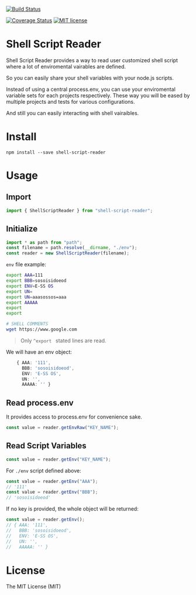 [![Build Status](https://travis-ci.org/calidion/shell-script-reader.svg?branch=master)](https://travis-ci.org/calidion/shell-script-reader)

[![Coverage Status](https://coveralls.io/repos/github/calidion/shell-script-reader/badge.svg?branch=master)](https://coveralls.io/github/calidion/shell-script-reader?branch=master)
[![MIT license](http://img.shields.io/badge/license-MIT-brightblue.svg)](http://opensource.org/licenses/MIT)

# Shell Script Reader

Shell Script Reader provides a way to read user customized shell script where a lot of enviromental vairables are defined.

So you can easily share your shell variables with your node.js scripts.

Instead of using a central process.env, you can use your enviromental variable sets for each projects respectively. These way you will be eased by multiple projects and tests for various configurations.

And still you can easily interacting with shell vairaibles.

# Install

```
npm install --save shell-script-reader
```

# Usage

## Import

```ts
import { ShellScriptReader } from "shell-script-reader";
```

## Initialize

```ts
import * as path from "path";
const filename = path.resolve(__dirname, "./env");
const reader = new ShellScriptReader(filename);
```

`env` file example:

```bash
export AAA=111
export BBB=sosoisidoeod
export ENV=E-SS OS
export UN=
export UN=aaasossos=aaa
export AAAAA
export
export

# SHELL COMMENTS
wget https://www.google.com
```
> Only `^export ` stated lines are read.

We will have an env object:

```ts
    { AAA: '111',
      BBB: 'sosoisidoeod',
      ENV: 'E-SS OS',
      UN: '',
      AAAAA: '' }
```

## Read process.env

It provides access to process.env for convenience sake.

```ts
const value = reader.getEnvRaw("KEY_NAME");
```

## Read Script Variables

```ts
const value = reader.getEnv("KEY_NAME");
```

For `./env` script defined above:

```ts
const value = reader.getEnv("AAA");
// '111'
const value = reader.getEnv("BBB");
// 'sosoisidoeod'
```

If no key is provided, the whole object will be returned:

```ts
const value = reader.getEnv();
// { AAA: '111',
//   BBB: 'sosoisidoeod',
//   ENV: 'E-SS OS',
//   UN: '',
//   AAAAA: '' }
```

# License

The MIT License (MIT)
